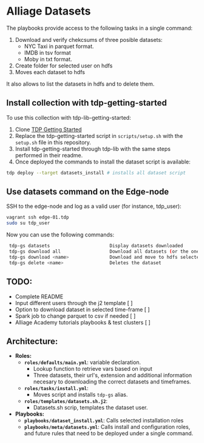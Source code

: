 # Alliage Datasets

The playbooks provide access to the following tasks in a single command:

1. Download and verify chekcsums of three posible datasets:
   - NYC Taxi in parquet format.
   - IMDB in tsv format
   - Moby in txt format.
2. Create folder for selected user on hdfs
3. Moves each dataset to hdfs

It also allows to list the datasets in hdfs and to delete them.

## Install collection with tdp-getting-started

To use this collection with tdp-lib-getting-started:

1. Clone [TDP Getting Started](https://github.com/TOSIT-IO/tdp-getting-started/)
1. Replace the tdp-getting-started script in `scripts/setup.sh` with the `setup.sh` file in this repository.
1. Install tdp-getting-started through tdp-lib with the same steps performed in their readme.
2. Once deployed the commands to install the dataset script is available:

```bash
tdp deploy --target datasets_install # installs all dataset script
```
## Use datasets command on the Edge-node

SSH to the edge-node and log as a valid user (for instance, tdp_user):

```bash
vagrant ssh edge-01.tdp
sudo su tdp_user
```

Now you can use the following commands:

```bash
 tdp-gs datasets                      Display datasets downloaded
 tdp-gs download all                  Download all datasets (or the ones missing) and move to hdfs.
 tdp-gs download <name>               Download and move to hdfs selected file (if not missing)
 tdp-gs delete <name>                 Deletes the dataset
```

## TODO:

- Complete README
- Input different users through the j2 template [ ]
- Option to download dataset in selected time-frame [ ]
- Spark job to change parquet to csv if needed [ ]
- Alliage Academy tutorials playbooks & test clusters [ ]

## Architecture:

- **Roles:**
  - **`roles/defaults/main.yml`**: variable declaration. 
    - Lookup function to retrieve vars based on input
    - Three datasets, their url's, extension and additional information necesary to downloading the correct datasets and timeframes.
  - **`roles/tasks/install.yml`**: 
    - Moves script and installs `tdp-gs` alias.
  - **`roles/templates/datasets.sh.j2`**: 
    - Datasets.sh scrip, templates the dataset user.
- **Playbooks:**
  - **`playbooks/dataset_install.yml`**: Calls selected installation roles
  - **`playbooks/meta/datasets.yml`**: Calls install and configuration roles, and future rules that need to be deployed under a single command.
